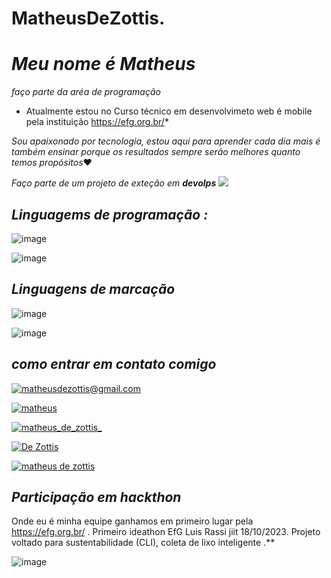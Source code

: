 # MatheusDeZottis.
# *Meu nome é Matheus* 
 *faço parte da  aréa de programação*
 
* Atualmente estou no Curso técnico em  desenvolvimeto web é mobile pela instituição https://efg.org.br/*

*Sou apaixonado por tecnologia, estou aqui para aprender cada dia mais é também ensinar porque os resultados sempre serão melhores quanto temos propósitos*❤️

*Faço parte de um projeto de exteção em **devolps***
![](https://cdn.shortpixel.ai/client/to_auto,q_glossy,ret_img,w_1366/https://4linux.com.br/wp-content/uploads/2020/08/o-que-e-devops.jpg)

## ***Linguagems de programação :*** 


![image](https://img.shields.io/badge/Python-14354C?style=for-the-badge&logo=python&logoColor=white)

![image](https://img.shields.io/badge/JavaScript-F7DF1E?style=for-the-badge&logo=javascript&logoColor=black)

## ***Linguagens de marcação***

![image](https://img.shields.io/badge/HTML5-E34F26?style=for-the-badge&logo=html5&logoColor=white)

![image](https://img.shields.io/badge/CSS3-1572B6?style=for-the-badge&logo=css3&logoColor=white)


## ***como entrar em contato comigo***

[![matheusdezottis@gmail.com](https://img.shields.io/badge/Gmail-D14836?style=for-the-badge&logo=gmail&logoColor=white)](https://www.google.com/intl/pt-BR/gmail/about//matheusdezottis@gmail.com)

[![matheus](https://img.shields.io/badge/Telegram-2CA5E0?style=for-the-badge&logo=telegram&logoColor=white)](https://web.telegram.org/k/#@MatheusDeZottis)

[![matheus_de_zottis_](https://img.shields.io/badge/Instagram-E4405F?style=for-the-badge&logo=instagram&logoColor=white)](https://www.instagram.com//matheus_de_zottis_)

[![De Zottis](https://img.shields.io/badge/WhatsApp-25D366?style=for-the-badge&logo=whatsapp&logoColor=white)](https://wa.me/message/F4XWMHTVMDC2H1)

[![matheus de zottis](https://img.shields.io/badge/LinkedIn-0077B5?style=for-the-badge&logo=linkedin&logoColor=white)](https://www.linkedin.com/in/matheus-de-zottis-5635a6294)


## ***Participação em hackthon***

Onde eu é minha equipe ganhamos em primeiro lugar pela https://efg.org.br/ . Primeiro ideathon EfG Luis Rassi jiit 18/10/2023.
Projeto voltado para sustentabilidade (CLI), coleta de lixo inteligente .**

![image](https://lh3.googleusercontent.com/pw/AP1GczOqLf0uCF3e7elcQNYeL9o0r7BUaZM5NKoEs-ErDFf3ZxFfRluVkXpiz-km9HGqG0Kgrfp17aJCBcTJBjyBxNR3Vl6TYnlDcPusLEoMLLuneO8l5ND33ctYlbBmS-ZI3eCKoJ0Sgsua0gmU5QAMmQH2-JDXgi9BcrVxDoEsza7Vy2N2z0XnWvjRdnef2dkZtnq_eaVbhSkF6vdyqnatb22M3BDGhAS5yNQzxXKgcdbnBErz2ZraeA3YsqcAT2cbwoY-cwKHewLxV4sW8RjZOTSn2Dfv0una-s7BsmUEGNUbmafL2jqDpFrY7xZOIq7BXf7QFmpRPSyNCVPZhIyTSLDwK7k_LFZoIPnwsF8Yxkum697uXAp_onAv4qaH8WY_2v-lreklJAJkqbDZ458C4nDmL25-D_LbZxmVRGGWoFyaXyEnZMBh3kVBX5FV6ruOvdEG0OjoYkiWVOOA6WDOS9FfIZ_XtkhFGDxI690Z1uwz5pK6PLQAaBjp4HXC6jFjB1naCNjyLaLZxqiQAXrzL_zVlMJKEIUTYxZCHbJlvWpPr6G5CzTzGq21AGCA3uk7n06Ryir_aE4nsbjKxRuQKPP9AMIW0ifTfNbf54322Dy78Z7kL6htAmxhF2ucChr8S5UJYZljcwFkqHUnaX3Dom8_DdVrTvWqju4emuO5T7pyl-4INlIBeb0ZbXqB5H3eeL6WFH6_zix3D7_Jv36GLymNO8dpJbZh5Fltvt7vS_VtRZzL6AdN4ZyS3MVys3H11dvVhjIgdy2xSHrnZhEhIkpWxzpEFg83awk8Zd7bxy2n0IVqdDLefirf_O9J-U2VFn3yn3Bq-1w19Ma4hB8EvzCPcHxKsWM9ULJTAgYhylEMKhmsA-VG1oAF4ifcH6zHF83Ed81W8siza-jDBikoxdI=w859-h647-s-no-gm?authuser=0)
